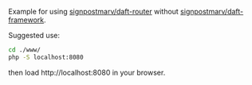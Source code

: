 Example for using [signpostmarv/daft-router](https://github.com/daft-framework/daft-router) without [signpostmarv/daft-framework](https://github.com/daft-framework/daft-framework).

Suggested use:
```sh
cd ./www/
php -S localhost:8080
```
then load http://localhost:8080 in your browser.
